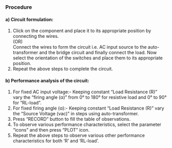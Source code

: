 ### Procedure

#### a) Circuit formulation:<br>
1. Click on the component and place it to its appropriate position by connecting the wires.<br>(OR)<br>Connect the wires to form the circuit i.e. AC input source to the  auto-transformer and the bridge circuit and finally connect the load. Now select the orientation of the switches and place them to its appropriate position.
2. Repeat the above steps to complete the circuit.<br>

#### b) Performance analysis of the circuit:<br>
1. For fixed AC input voltage:- Keeping constant “Load Resistance (R)” vary the “firing angle (α)” from 0&#176; to 180&#176; for resistive load and 0&#176; to 90&#176; for “RL-load”.<br>
2. For fixed firing angle (α):- Keeping constant “Load Resistance (R)” vary the “Source Voltage (vac)” in steps using auto-transformer.<br>
3. Press “RECORD” button to fill the table of observations.<br>
4. To observe various performance characteristics, select the parameter “icons” and then press “PLOT” icon.<br>
5. Repeat the above steps to observe various other performance characteristics for both ‘R’ and ‘RL-load’.<br>
